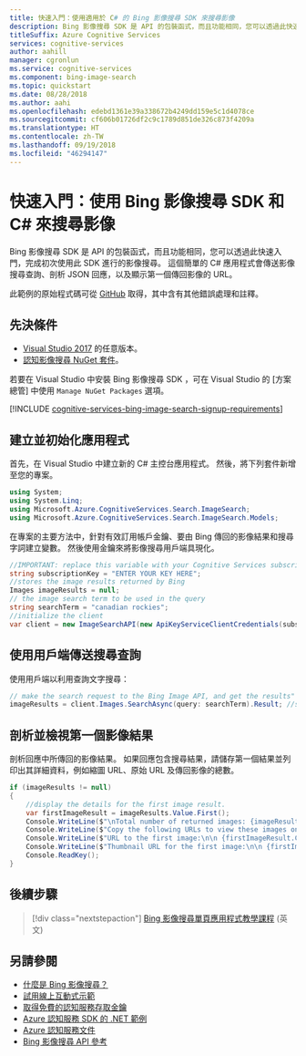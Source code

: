 ```yaml
---
title: 快速入門：使用適用於 C# 的 Bing 影像搜尋 SDK 來搜尋影像
description: Bing 影像搜尋 SDK 是 API 的包裝函式，而且功能相同，您可以透過此快速入門，完成初次使用此 SDK 進行的影像搜尋。 這個簡單的 C# 應用程式會傳送影像搜尋查詢、剖析 JSON 回應，以及顯示第一個傳回影像的 URL。
titleSuffix: Azure Cognitive Services
services: cognitive-services
author: aahill
manager: cgronlun
ms.service: cognitive-services
ms.component: bing-image-search
ms.topic: quickstart
ms.date: 08/28/2018
ms.author: aahi
ms.openlocfilehash: edebd1361e39a338672b4249dd159e5c1d4078ce
ms.sourcegitcommit: cf606b01726df2c9c1789d851de326c873f4209a
ms.translationtype: HT
ms.contentlocale: zh-TW
ms.lasthandoff: 09/19/2018
ms.locfileid: "46294147"
---
```

# <a name="quickstart-search-for-images-with-the-bing-image-search-sdk-and-c"></a>快速入門：使用 Bing 影像搜尋 SDK 和 C# 來搜尋影像

Bing 影像搜尋 SDK 是 API 的包裝函式，而且功能相同，您可以透過此快速入門，完成初次使用此 SDK 進行的影像搜尋。 這個簡單的 C# 應用程式會傳送影像搜尋查詢、剖析 JSON 回應，以及顯示第一個傳回影像的 URL。

此範例的原始程式碼可從 [GitHub](https://github.com/Azure-Samples/cognitive-services-dotnet-sdk-samples/tree/master/BingSearchv7/BingImageSearch) 取得，其中含有其他錯誤處理和註釋。

## <a name="prerequisites"></a>先決條件

* [Visual Studio 2017](https://visualstudio.microsoft.com/vs/whatsnew/) 的任意版本。
* [認知影像搜尋 NuGet 套件](https://www.nuget.org/packages/Microsoft.Azure.CognitiveServices.Search.ImageSearch/1.2.0)。

若要在 Visual Studio 中安裝 Bing 影像搜尋 SDK ，可在 Visual Studio 的 [方案總管] 中使用 `Manage NuGet Packages` 選項。

[!INCLUDE [cognitive-services-bing-image-search-signup-requirements](../../../includes/cognitive-services-bing-image-search-signup-requirements.md)]


## <a name="create-and-initialize-the-application"></a>建立並初始化應用程式

首先，在 Visual Studio 中建立新的 C# 主控台應用程式。 然後，將下列套件新增至您的專案。

```csharp
using System;
using System.Linq;
using Microsoft.Azure.CognitiveServices.Search.ImageSearch;
using Microsoft.Azure.CognitiveServices.Search.ImageSearch.Models;
```

在專案的主要方法中，針對有效訂用帳戶金鑰、要由 Bing 傳回的影像結果和搜尋字詞建立變數。 然後使用金鑰來將影像搜尋用戶端具現化。

```csharp
//IMPORTANT: replace this variable with your Cognitive Services subscription key
string subscriptionKey = "ENTER YOUR KEY HERE";
//stores the image results returned by Bing
Images imageResults = null;
// the image search term to be used in the query
string searchTerm = "canadian rockies";
//initialize the client
var client = new ImageSearchAPI(new ApiKeyServiceClientCredentials(subscriptionKey));
```

## <a name="send-a-search-query-using-the-client"></a>使用用戶端傳送搜尋查詢

使用用戶端以利用查詢文字搜尋：

```csharp
// make the search request to the Bing Image API, and get the results"
imageResults = client.Images.SearchAsync(query: searchTerm).Result; //search query
```

## <a name="parse-and-view-the-first-image-result"></a>剖析並檢視第一個影像結果

剖析回應中所傳回的影像結果。
如果回應包含搜尋結果，請儲存第一個結果並列印出其詳細資料，例如縮圖 URL、原始 URL 及傳回影像的總數。  

```csharp
if (imageResults != null)
{
    //display the details for the first image result.
    var firstImageResult = imageResults.Value.First();
    Console.WriteLine($"\nTotal number of returned images: {imageResults.Value.Count}\n");
    Console.WriteLine($"Copy the following URLs to view these images on your browser.\n");
    Console.WriteLine($"URL to the first image:\n\n {firstImageResult.ContentUrl}\n");
    Console.WriteLine($"Thumbnail URL for the first image:\n\n {firstImageResult.ThumbnailUrl}");
    Console.ReadKey();
}
```

## <a name="next-steps"></a>後續步驟

> [!div class="nextstepaction"]
> [Bing 影像搜尋單頁應用程式教學課程](https://docs.microsoft.com/azure/cognitive-services/bing-image-search/tutorial-bing-image-search-single-page-app) (英文)

## <a name="see-also"></a>另請參閱

* [什麼是 Bing 影像搜尋？](https://docs.microsoft.com/azure/cognitive-services/bing-image-search/overview)  
* [試用線上互動式示範](https://azure.microsoft.com/services/cognitive-services/bing-image-search-api/)  
* [取得免費的認知服務存取金鑰](https://azure.microsoft.com/try/cognitive-services/?api=bing-image-search-api)  
* [Azure 認知服務 SDK 的 .NET 範例](https://github.com/Azure-Samples/cognitive-services-dotnet-sdk-samples/tree/master/BingSearchv7)
* [Azure 認知服務文件](https://docs.microsoft.com/azure/cognitive-services)
* [Bing 影像搜尋 API 參考](https://docs.microsoft.com/rest/api/cognitiveservices/bing-images-api-v7-reference)
